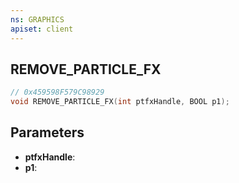 ```yaml
---
ns: GRAPHICS
apiset: client
---
```

## REMOVE_PARTICLE_FX

```c
// 0x459598F579C98929
void REMOVE_PARTICLE_FX(int ptfxHandle, BOOL p1);
```


## Parameters
* **ptfxHandle**:
* **p1**: